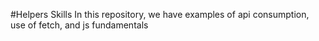 #Helpers Skills
In this repository, we have examples of api consumption, use of fetch, and js fundamentals
